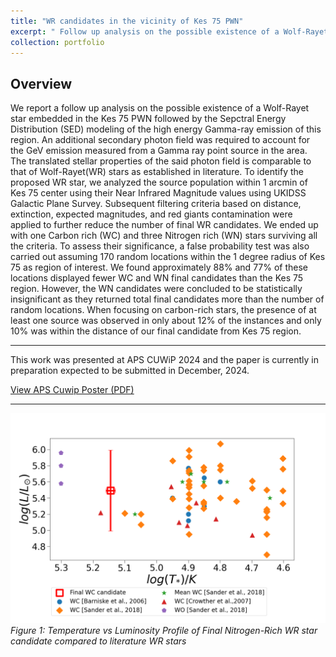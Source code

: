 ```yaml
---
title: "WR candidates in the vicinity of Kes 75 PWN"
excerpt: " Follow up analysis on the possible existence of a Wolf-Rayet star embedded in the Kes 75 PWN inferred from SED modeling of the region after addition of high energy Gamma Ray data <br/><img src = '/files/Aug_24_tvsl.png'> "
collection: portfolio
---
```


## Overview

We report a follow up analysis on the possible existence of a Wolf-Rayet star embedded in the Kes 75 PWN followed by the Sepctral Energy Distribution (SED) modeling of the  high energy Gamma-ray emission of this region.
An additional secondary photon field was required to account for the GeV emission measured from a Gamma ray point source in the area. The translated stellar properties of the said photon field is comparable to that of Wolf-Rayet(WR) 
stars as established in literature. To identify the proposed WR star, we analyzed the source population within 1 arcmin of Kes 75 center using their Near Infrared Magnitude values using UKIDSS Galactic Plane Survey. Subsequent
filtering criteria based on distance, extinction, expected magnitudes, and red giants contamination were applied to further reduce the number of final WR candidates.
We ended up with one Carbon rich (WC) and three Nitrogen rich (WN) stars surviving all the criteria. To assess their significance, a false probability test was also carried out assuming 170 random locations 
within the 1 degree radius of Kes 75 as region of interest. We found approximately 88% and 77% of these locations 
displayed fewer WC and WN final candidates than the Kes 75 region. However, the WN candidates were concluded to be 
statistically insignificant as they returned total final candidates more than the number of random locations. When 
focusing on carbon-rich stars, the presence of at least one source was observed in only about 12% of the instances 
and only 10% was within the distance of our final candidate from Kes 75 region.


---

This work was presented at APS CUWiP 2024 and the paper is currently in preparation expected to be submitted in December, 2024.

[View APS Cuwip Poster (PDF)](/files/KES75_post.pdf)

---

          
![Final Prediction of Stellar Masses](/files/Aug_24_tvsl.png)
*Figure 1: Temperature vs Luminosity Profile of Final Nitrogen-Rich WR star candidate compared to literature WR stars*
